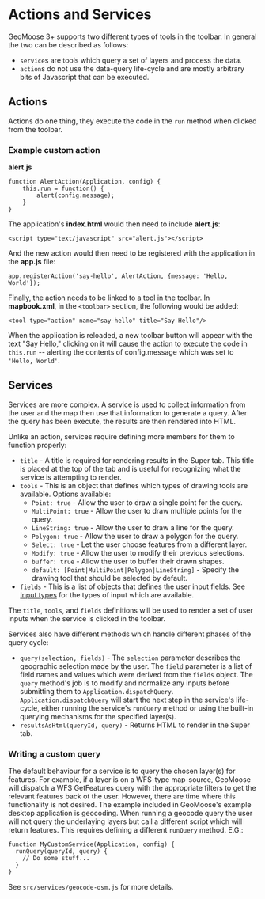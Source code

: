 # Actions and Services

GeoMoose 3+ supports two different types of tools in the toolbar. In general the two can be described as follows:

 * `service`s are tools which query a set of layers and process the data.
 * `action`s do not use the data-query life-cycle and are mostly arbitrary
    bits of Javascript that can be executed.

## Actions

Actions do one thing, they execute the code in the `run` method when clicked from the toolbar.

### Example custom action
**alert.js**

```
function AlertAction(Application, config) {
    this.run = function() {
        alert(config.message);
    }
}
```

The application's **index.html** would then need to include **alert.js**:

```
<script type="text/javascript" src="alert.js"></script>
```

And the new action would then need to be registered with the application in the **app.js** file:

```
app.registerAction('say-hello', AlertAction, {message: 'Hello, World'});
```

Finally, the action needs to be linked to a tool in the toolbar. In **mapbook.xml**, 
in the `<toolbar>` section, the following would be added:

```
<tool type="action" name="say-hello" title="Say Hello"/>
```

When the application is reloaded, a new toolbar button will appear with the text "Say Hello,"
clicking on it will cause the action to execute the code in `this.run` -- alerting the contents
of config.message which was set to `'Hello, World'`.


## Services

Services are more complex. A service is used to collect information from the user and the map then
use that information to generate a query.  After the query has been execute, the results are then rendered
into HTML.

Unlike an action, services require defining more members for them to function properly:

 * `title` - A title is required for rendering results in the Super tab. This title is
    placed at the top of the tab and is useful for recognizing what the service
    is attempting to render.
 * `tools` - This is an object that defines which types of drawing tools are available. 
    Options available:
    * `Point: true` - Allow the user to draw a single point for the query.
    * `MultiPoint: true` - Allow the user to draw multiple points for the query.
    * `LineString: true` - Allow the user to draw a line for the query.
    * `Polygon: true` - Allow the user to draw a polygon for the query.
    * `Select: true` - Let the user choose features from a different layer.
    * `Modify: true` - Allow the user to modify their previous selections.
    * `buffer: true` - Allow the user to buffer their drawn shapes.
    * `default: [Point|MultiPoint|Polygon|LineString]` - Specify the drawing tool
      that should be selected by default.
 * `fields` - This is a list of objects that defines the user input fields.
    See [Input types](input-types.md) for the types of input which are available.
 
 The `title`, `tools`, and `fields` definitions will be used to render a set of user inputs
 when the service is clicked in the toolbar.
 
 Services also have different methods which handle different phases of the query
 cycle:
 
  * `query(selection, fields)` - The `selection` parameter describes the 
    geographic selection made by the user. The `field` parameter is a list
    of field names and values which were derived from the `fields` object.
    The `query` method's job is to modify and normalize any inputs before 
    submitting them to `Application.dispatchQuery`. `Application.dispatchQuery`
    will start the next step in the service's life-cycle, either running the
    service's `runQuery` method or using the built-in querying mechanisms
    for the specified layer(s).
 * `resultsAsHtml(queryId, query)` - Returns HTML to render in the Super tab.

### Writing a custom query

The default behaviour for a service is to query the chosen layer(s) for features.
For example, if a layer is on a WFS-type map-source, GeoMoose will dispatch a WFS 
GetFeatures query with the appropriate filters to get the relevant features
back ot the user. However, there are time where this functionality is not desired.
The example included in GeoMoose's example desktop application is geocoding. When
running a geocode query the user will not query the underlaying layers but call
a different script which will return features.  This requires defining
a different `runQuery` method. E.G.:

```
function MyCustomService(Application, config) {
  runQuery(queryId, query) {
    // Do some stuff...
  }
}
```

See `src/services/geocode-osm.js` for more details.
    
